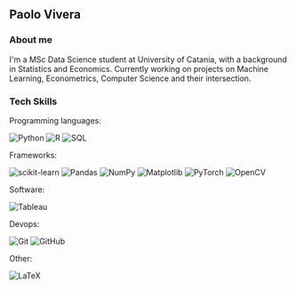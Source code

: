 ## Paolo Vivera


###  About me 

I'm a MSc Data Science student at University of Catania, with a background in Statistics and Economics. 
Currently working on projects on Machine Learning, Econometrics, Computer Science and their intersection. 


### Tech Skills

Programming languages:

![Python](https://img.shields.io/badge/python-3670A0?style=for-the-badge&logo=python&logoColor=white&style=flat)
![R](https://img.shields.io/badge/r-%23276DC3.svg?style=for-the-badge&logo=r&logoColor=white&style=flat)
![SQL](https://img.shields.io/badge/mysql-%2300f.svg?style=for-the-badge&logo=mysql&logoColor=white&style=flat)

Frameworks:

![scikit-learn](https://img.shields.io/badge/scikit--learn-%23F7931E.svg?style=for-the-badge&logo=scikit-learn&logoColor=white&style=flat)
![Pandas](https://img.shields.io/badge/pandas-%23150458.svg?style=for-the-badge&logo=pandas&logoColor=white&style=flat)
![NumPy](https://img.shields.io/badge/numpy-%23013243.svg?style=for-the-badge&logo=numpy&logoColor=white&style=flat)
![Matplotlib](https://img.shields.io/badge/matplotlib-%23ffffff.svg?style=for-the-badge&logo=Matplotlib&logoColor=black&style=flat)
![PyTorch](https://img.shields.io/badge/PyTorch-%23EE4C2C.svg?style=for-the-badge&logo=PyTorch&logoColor=white&style=flat)
![OpenCV](https://img.shields.io/badge/opencv-%23white.svg?style=for-the-badge&logo=opencv&logoColor=white&style=flat)


Software:

![Tableau](https://custom-icon-badges.demolab.com/badge/Tableau-0176D3?logo=tableau&logoColor=fff)


Devops: 

![Git](https://img.shields.io/badge/git-%23F05033.svg?style=for-the-badge&logo=git&logoColor=white&style=flat)
![GitHub](https://img.shields.io/badge/github-%23121011.svg?style=for-the-badge&logo=github&logoColor=white&style=flat)


Other: 

![LaTeX](https://img.shields.io/badge/latex-%23008080.svg?style=for-the-badge&logo=latex&logoColor=white&style=flat)




<!--
**ViPaolo/ViPaolo** is a ✨ _special_ ✨ repository because its `README.md` (this file) appears on your GitHub profile.

Here are some ideas to get you started:

- 🔭 I’m currently working on ...
- 🌱 I’m currently learning ...
- 👯 I’m looking to collaborate on ...
- 🤔 I’m looking for help with ...
- 💬 Ask me about ...
- 📫 How to reach me: ...
- 😄 Pronouns: ...
- ⚡ Fun fact: ...
-->
